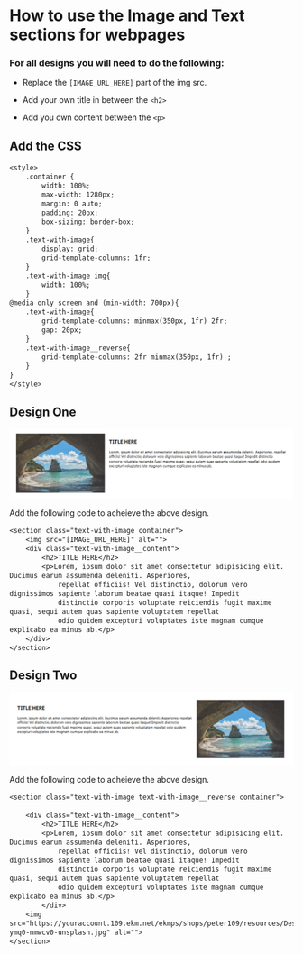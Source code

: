 # How to use the Image and Text sections for webpages

### For all designs you will need to do the following:

- Replace the `[IMAGE_URL_HERE]` part of the img src.

- Add your own title in between the `<h2>`

- Add you own content between the `<p>`

## Add the CSS

```
<style>
    .container {
        width: 100%;
        max-width: 1280px;
        margin: 0 auto;
        padding: 20px;
        box-sizing: border-box;
    }
    .text-with-image{
        display: grid;
        grid-template-columns: 1fr;
    }
    .text-with-image img{
        width: 100%;
    }
@media only screen and (min-width: 700px){
    .text-with-image{
        grid-template-columns: minmax(350px, 1fr) 2fr;
        gap: 20px;
    }
    .text-with-image__reverse{
        grid-template-columns: 2fr minmax(350px, 1fr) ;
    }
}
</style>
```


## Design One

![Design One](https://raw.githubusercontent.com/EKMmattwindle/EKM_Webpages/main/image_text/design1.png)

Add the following code to acheieve the above design.

```
<section class="text-with-image container">
    <img src="[IMAGE_URL_HERE]" alt="">
    <div class="text-with-image__content">
        <h2>TITLE HERE</h2>
        <p>Lorem, ipsum dolor sit amet consectetur adipisicing elit. Ducimus earum assumenda deleniti. Asperiores,
            repellat officiis! Vel distinctio, dolorum vero dignissimos sapiente laborum beatae quasi itaque! Impedit
            distinctio corporis voluptate reiciendis fugit maxime quasi, sequi autem quas sapiente voluptatem repellat
            odio quidem excepturi voluptates iste magnam cumque explicabo ea minus ab.</p>
    </div>
</section>
```

## Design Two

![Design One](https://raw.githubusercontent.com/EKMmattwindle/EKM_Webpages/main/image_text/design2.png)

Add the following code to acheieve the above design.


```
<section class="text-with-image text-with-image__reverse container">
    
    <div class="text-with-image__content">
        <h2>TITLE HERE</h2>
        <p>Lorem, ipsum dolor sit amet consectetur adipisicing elit. Ducimus earum assumenda deleniti. Asperiores,
            repellat officiis! Vel distinctio, dolorum vero dignissimos sapiente laborum beatae quasi itaque! Impedit
            distinctio corporis voluptate reiciendis fugit maxime quasi, sequi autem quas sapiente voluptatem repellat
            odio quidem excepturi voluptates iste magnam cumque explicabo ea minus ab.</p>
        </div>
    <img src="https://youraccount.109.ekm.net/ekmps/shops/peter109/resources/Design/marina-ymq0-nmwcv0-unsplash.jpg" alt="">
</section>
```
